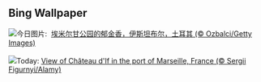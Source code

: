 ## Bing Wallpaper
![](https://www.bing.com/th?id=OHR.EmirganPark_ZH-CN3394557999_UHD.jpg&w=1000)今日图片: &nbsp;[埃米尔甘公园的郁金香，伊斯坦布尔，土耳其 (© Ozbalci/Getty Images)](https://www.bing.com/th?id=OHR.EmirganPark_ZH-CN3394557999_UHD.jpg)
<br><br/>
![](https://www.bing.com/th?id=OHR.PortMarseille_EN-US0558123049_UHD.jpg&w=1000)Today: [View of Château d'If in the port of Marseille, France (© Sergii Figurnyi/Alamy)](https://www.bing.com/th?id=OHR.PortMarseille_EN-US0558123049_UHD.jpg)
<br><br/>

